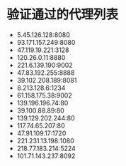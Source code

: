 # 验证通过的代理列表

 - 5.45.126.128:8080
 - 93.171.157.249:8080
 - 47.119.19.221:3128
 - 120.26.0.11:8880
 - 221.6.139.190:9002
 - 47.83.192.255:8888
 - 39.102.208.189:8081
 - 8.213.128.6:1234
 - 61.158.175.38:9002
 - 139.196.196.74:80
 - 39.100.88.89:80
 - 139.129.202.244:80
 - 117.74.65.207:80
 - 47.91.109.17:1720
 - 221.231.13.198:1080
 - 218.77.183.214:5224
 - 101.71.143.237:8092
